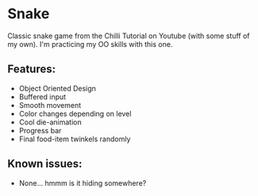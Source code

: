 # Snake
Classic snake game from the Chilli Tutorial on Youtube (with some stuff of my own). 
I'm practicing my OO skills with this one.

## Features:
- Object Oriented Design
- Buffered input
- Smooth movement
- Color changes depending on level
- Cool die-animation
- Progress bar
- Final food-item twinkels randomly

## Known issues:
- None... hmmm is it hiding somewhere?
